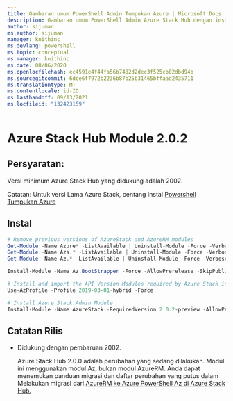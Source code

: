```yaml
---
title: Gambaran umum PowerShell Admin Tumpukan Azure | Microsoft Docs
description: Gambaran umum PowerShell Admin Azure Stack Hub dengan instruksi untuk penginstalan dan konfigurasi.
author: sijuman
ms.author: sijuman
manager: knithinc
ms.devlang: powershell
ms.topic: conceptual
ms.manager: knithinc
ms.date: 08/06/2020
ms.openlocfilehash: ec4591e4f44fa56b7482d2dec3f525cb02dbd94b
ms.sourcegitcommit: 6dce6f7972b2236b87b25b31465bffaad2435711
ms.translationtype: MT
ms.contentlocale: id-ID
ms.lasthandoff: 09/13/2021
ms.locfileid: "132423159"
---
```

# <a name="azure-stack-hub-module-202"></a>Azure Stack Hub Module 2.0.2

## <a name="requirements"></a>Persyaratan:

Versi minimum Azure Stack Hub yang didukung adalah 2002.

Catatan: Untuk versi Lama Azure Stack, centang Instal [Powershell Tumpukan Azure](/azure/azure-stack/azure-stack-powershell-install#install-azure-stack-powershell)

## <a name="install"></a>Instal

```powershell
# Remove previous versions of AzureStack and AzureRM modules
Get-Module -Name Azure* -ListAvailable | Uninstall-Module -Force -Verbose -ErrorAction Continue
Get-Module -Name Azs.* -ListAvailable | Uninstall-Module -Force -Verbose -ErrorAction Continue
Get-Module -Name Az.* -ListAvailable | Uninstall-Module -Force -Verbose -ErrorAction Continue

Install-Module -Name Az.BootStrapper -Force -AllowPrerelease -SkipPublisherCheck

# Install and import the API Version Modules required by Azure Stack into the current PowerShell session.
Use-AzProfile -Profile 2019-03-01-hybrid -Force

# Install Azure Stack Admin Module
Install-Module -Name AzureStack -RequiredVersion 2.0.2-preview -AllowPrerelease
```


## <a name="release-notes"></a>Catatan Rilis

* Didukung dengan pembaruan 2002.  

  Azure Stack Hub 2.0.0 adalah perubahan yang sedang dilakukan. Modul ini menggunakan modul Az, bukan modul AzureRM. Anda dapat menemukan panduan migrasi dan daftar perubahan yang putus dalam Melakukan migrasi dari [AzureRM ke Azure PowerShell Az di Azure Stack Hub.](/azure-stack/operator/azure-stack-powershell-install)
